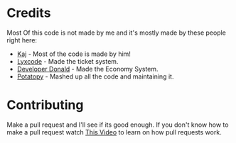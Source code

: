 # Credits

Most Of this code is not made by me and it's mostly made by these people right here:

- [Kaj](https://www.youtube.com/channel/UCFKUcd-SVL0CneGDZ7AbKQw) - Most of the code is made by him!
- [Lyxcode](https://www.youtube.com/c/Lyxcode) - Made the ticket system.
- [Developer Donald](https://www.youtube.com/c/DeveloperDonald) - Made the Economy System.
- [Potatopy](https://solo.to/wtr) - Mashed up all the code and maintaining it.

# Contributing

Make a pull request and I'll see if its good enough. If you don't know how to make a pull request watch [This Video](https://www.youtube.com/watch?v=HbSjyU2vf6Y) to learn on how pull requests work.